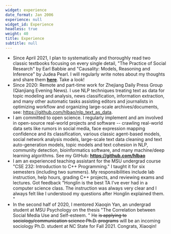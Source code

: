 ```yaml
---
widget: experience
date_format: Jan 2006
experience: null
widget_id: Experience
headless: true
weight: 40
title: Experience
subtitle: null
---
```

* Since April 2021, I plan to systematically and thoroughly read two classic textbooks focusing on every single detail, "The Practice of Social Research" by Earl Babbie and "Causality: Models, Reasoning and Inference" by Judea Pearl. I will regularly write notes about my thoughts and share them **[here](https://github.com/hlbao/practical_social_research_and_causality)**. Take a look!
* Since 2020: Remote and part-time work for Zhejiang Daily Press Group (Qianjiang Evening News). I use NLP techniques treating text as data for topic modeling and analysis, news classification, information extraction, and many other automatic tasks assisting editors and journalists in optimizing workflow and organizing large-scale archives/documents, see: https://github.com/hlbao/nlp_text_as_data.
* I am committed to open science. I regularly implement and am involved in open-source real-world projects and software -- crawling real-world data sets like rumors in social media, face expression mapping confidence and its classification, various classic agent-based models, social network analysis models, large-scale text data cleaning and text auto-generation models, topic models and text cohesion in NLP, community detection, bioinformatics software, and many machine/deep learning algorithms. See my GitHub: **https://github.com/hlbao**
* I am an experienced teaching assistant for the MSU undergrad course "CSE 232: Introduction to C++ Programming." I taught it for six semesters (including two summers). My responsibilities include lab instruction, help hours, grading C++ projects, and reviewing exams and lectures. Got feedback "Honglin is the best TA I've ever had in a computer science class. The instruction was always very clear and I always felt like I understood my questions after Honglin explained them. "
* In the second half of 2020, I mentored Xiaoqin Yan, an undergrad student at MSU Psychology on the thesis "The Correlation between Social Media Use and Self-esteem. " He ~~is applying to sociology/communication science Ph.D. programs~~ will be an incoming sociology Ph.D. student at NC State for Fall 2021. Congrats, Xiaoqin!